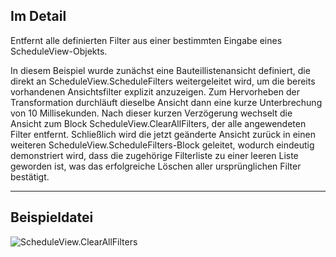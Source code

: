 ## Im Detail
Entfernt alle definierten Filter aus einer bestimmten Eingabe eines ScheduleView-Objekts.

In diesem Beispiel wurde zunächst eine Bauteillistenansicht definiert, die direkt an ScheduleView.ScheduleFilters weitergeleitet wird, um die bereits vorhandenen Ansichtsfilter explizit anzuzeigen. Zum Hervorheben der Transformation durchläuft dieselbe Ansicht dann eine kurze Unterbrechung von 10 Millisekunden. Nach dieser kurzen Verzögerung wechselt die Ansicht zum Block ScheduleView.ClearAllFilters, der alle angewendeten Filter entfernt. Schließlich wird die jetzt geänderte Ansicht zurück in einen weiteren ScheduleView.ScheduleFilters-Block geleitet, wodurch eindeutig demonstriert wird, dass die zugehörige Filterliste zu einer leeren Liste geworden ist, was das erfolgreiche Löschen aller ursprünglichen Filter bestätigt.
___
## Beispieldatei

![ScheduleView.ClearAllFilters](./Revit.Elements.Views.ScheduleView.ClearAllFilters_img.jpg)
